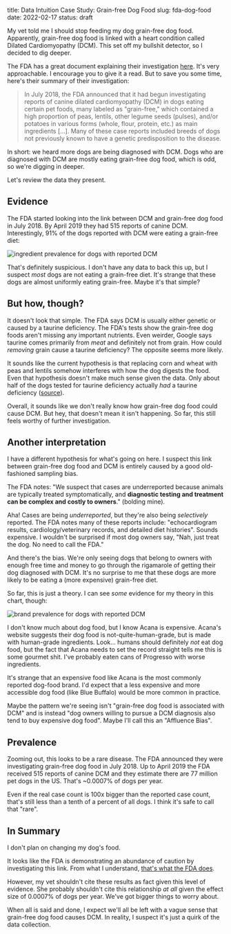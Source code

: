 title: Data Intuition Case Study: Grain-free Dog Food
slug: fda-dog-food
date: 2022-02-17
status: draft

My vet told me I should stop feeding my dog grain-free dog food. Apparently,
grain-free dog food is linked with a heart condition called Dilated
Cardiomyopathy (DCM). This set off my bullshit detector, so I decided to dig
deeper.

The FDA has a great document explaining their investigation
[here](https://www.fda.gov/animal-veterinary/outbreaks-and-advisories/fda-investigation-potential-link-between-certain-diets-and-canine-dilated-cardiomyopathy).
It's very approachable. I encourage you to give it a read. But to save you some
time, here's their summary of their investigation:

> In July 2018, the FDA announced that it had begun investigating reports of
canine dilated cardiomyopathy (DCM) in dogs eating certain pet foods, many
labeled as "grain-free," which contained a high proportion of peas, lentils,
other legume seeds (pulses), and/or potatoes in various forms (whole, flour,
protein, etc.) as main ingredients \[...\]. Many of these case reports included
breeds of dogs not previously known to have a genetic predisposition to the
disease.

In short: we heard more dogs are being diagnosed with DCM. Dogs who are
diagnosed with DCM are mostly eating grain-free dog food, which is odd, so
we're digging in deeper.

Let's review the data they present.

## Evidence

The FDA started looking into the link between DCM and grain-free dog food in
July 2018. By April 2019 they had 515 reports of canine DCM. Interestingly, 91%
of the dogs reported with DCM were eating a grain-free diet:

![ingredient prevalence for dogs with reported
DCM](https://i.snap.as/9G30pk6U.png)

That's definitely suspicious. I don't have any data to back this up, but I
suspect _most_ dogs are not eating a grain-free diet. It's strange that these
dogs are almost uniformly eating grain-free. Maybe it's that simple? 

## But how, though?

It doesn't look that simple. The FDA says DCM is usually either genetic
or caused by a taurine deficiency. The FDA's tests show the grain-free dog
foods aren't missing any important nutrients. Even weirder, Google says taurine
comes primarily from _meat_ and definitely not from grain. How could
_removing_ grain cause a taurine deficiency? The opposite seems more likely.

It sounds like the current hypothesis is that replacing corn and wheat with
peas and lentils somehow interferes with how the dog digests the food. Even
that hypothesis doesn't make much sense given the data. Only about half of the
dogs tested for taurine deficiency actually _had_ a taurine deficiency
([source](https://www.fda.gov/animal-veterinary/science-research/vet-lirn-update-investigation-dilated-cardiomyopathy)). 

Overall, it sounds like we don't really know how grain-free dog food could
cause DCM. But hey, that doesn't mean it isn't happening. So far, this still
feels worthy of further investigation.

## Another interpretation

I have a different hypothesis for what's going on here. I suspect this link
between grain-free dog food and DCM is entirely caused by a good old-fashioned
sampling bias.

The FDA notes: "We suspect that cases are underreported because animals are
typically treated symptomatically, and **diagnostic testing and treatment can
be complex and costly to owners**." (bolding mine). 

Aha! Cases are being _underreported_, but they're also being _selectively_
reported. The FDA notes many of these reports include: "echocardiogram results,
cardiology/veterinary records, and detailed diet histories". Sounds expensive.
I wouldn't be surprised if most dog owners say, "Nah, just treat the dog. No
need to call the FDA."

And there's the bias. We're only seeing dogs that belong to owners with enough
free time and money to go through the rigamarole of getting their dog diagnosed
with DCM. It's no surprise to me that these dogs are more likely to be eating a
(more expensive) grain-free diet.

So far, this is just a theory. I can see _some_ evidence for my theory in this
chart, though:

![brand prevalence for dogs with reported DCM](https://i.snap.as/CepgxknW.png)

I don't know much about dog food, but I know Acana is expensive. Acana's
website suggests their dog food is not-quite-human-grade, but is made with
human-grade ingredients. Look... humans should definitely _not_ eat dog food,
but the fact that Acana needs to set the record straight tells me this is some
gourmet shit. I've probably eaten cans of Progresso with worse ingredients.

It's strange that an expensive food like Acana is the most commonly reported
dog-food brand. I'd expect that a less expensive and more accessible dog food
(like Blue Buffalo) would be more common in practice. 

Maybe the pattern we're seeing isn't "grain-free dog food is associated with
DCM" and is instead "dog owners willing to pursue a DCM diagnosis also tend to
buy expensive dog food". Maybe I'll call this an "Affluence Bias".

## Prevalence

Zooming out, this looks to be a rare disease. The FDA announced they were
investigating grain-free dog food in July 2018. Up to April 2019 the FDA
received 515 reports of canine DCM and they estimate there are 77 million pet
dogs in the US. That's ~0.0007% of dogs per year.

Even if the real case count is 100x bigger than the reported case count, that's
still less than a tenth of a percent of all dogs. I think it's safe to call
that "rare".

## In Summary

I don't plan on changing my dog's food.

It looks like the FDA is demonstrating an abundance of caution by investigating
this link. From what I understand, [that's what the FDA
does](https://astralcodexten.substack.com/p/adumbrations-of-aducanumab). 

However, my vet shouldn't cite these results as fact given this level of
evidence. She probably shouldn't cite this relationship _at all_ given the
effect size of 0.0007% of dogs per year. We've got bigger things to worry
about.

When all is said and done, I expect we'll all be left with a vague sense that
grain-free dog food causes DCM. In reality, I suspect it's just a quirk of the
data collection.

